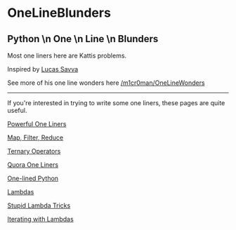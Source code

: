 # OneLineBlunders
## Python \n One \n Line \n Blunders

Most one liners here are Kattis problems.

Inspired by [Lucas Savva](https://github.com/m1cr0man)

See more of his one line wonders here [/m1cr0man/OneLineWonders](https://github.com/m1cr0man/OneLineWonders)

---

If you're interested in trying to write some one liners, these pages are quite useful. 

[Powerful One Liners](https://wiki.python.org/moin/Powerful%20Python%20One-Liners)

[Map, Filter, Reduce](http://book.pythontips.com/en/latest/map_filter.html)

[Ternary Operators](http://book.pythontips.com/en/latest/ternary_operators.html)

[Quora One Liners](https://www.quora.com/What-are-some-of-the-most-elegant-greatest-Python-one-liners)

[One-lined Python](https://onelinepy.herokuapp.com/)

[Lambdas](http://book.pythontips.com/en/latest/lambdas.html)

[Stupid Lambda Tricks](http://p-nand-q.com/python/lambda.html)

[Iterating with Lambdas](https://caisbalderas.com/blog/iterating-with-python-lambdas/)
